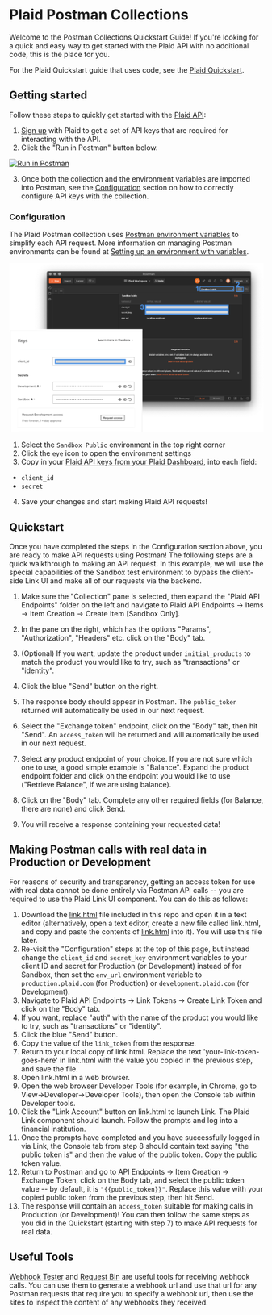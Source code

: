 # Plaid Postman Collections
Welcome to the Postman Collections Quickstart Guide! If you're looking for a quick and easy way to get started with the Plaid API with no additional code, this is the place for you.

For the Plaid Quickstart guide that uses code, see the [Plaid Quickstart](https://github.com/plaid/quickstart).

## Getting started
Follow these steps to quickly get started with the [Plaid API](https://plaid.com/docs):

1. [Sign up](https://dashboard.plaid.com/signup) with Plaid to get a set of API keys that are required for interacting with the API.
2. Click the "Run in Postman" button below.
  
[![Run in Postman](https://run.pstmn.io/button.svg)](https://app.getpostman.com/run-collection/300b6d41be01cbd6a882?action=collection%2Fimport#?env%5BSandbox%5D=dW5kZWZpbmVk)

3. Once both the collection and the environment variables are imported into Postman, see the [Configuration](https://github.com/plaid/plaid-postman#configuration) section on how to correctly configure API keys with the collection.

### Configuration
The Plaid Postman collection uses [Postman environment variables](https://learning.getpostman.com/docs/postman/environments_and_globals/intro_to_environments_and_globals/) to simplify each API request. More information on managing Postman environments can be found at [Setting up an environment with variables](https://learning.getpostman.com/docs/postman/environments_and_globals/manage_environments/).

![plaid-postman-configuration](/images/plaid-postman-config.png)

1. Select the `Sandbox Public` environment in the top right corner
2. Click the `eye` icon to open the environment settings
3. Copy in your [Plaid API keys from your Plaid Dashboard](https://dashboard.plaid.com/account/keys), into each field:
  - `client_id`
  - `secret`
4. Save your changes and start making Plaid API requests!

## Quickstart

Once you have completed the steps in the Configuration section above, you are ready to make API requests using Postman! The following steps are a quick walkthrough to making an API request. In this example, we will use the special capabilities of the Sandbox test environment to bypass the client-side Link UI and make all of our requests via the backend. 

1. Make sure the "Collection" pane is selected, then expand the "Plaid API Endpoints" folder on the left and navigate to Plaid API Endpoints -> Items -> Item Creation -> Create Item [Sandbox Only].
2. In the pane on the right, which has the options "Params", "Authorization", "Headers" etc. click on the "Body" tab. 
3. (Optional) If you want, update the product under `initial_products` to match the product you would like to try, such as "transactions" or "identity". 
4. Click the blue "Send" button on the right.
5. The response body should appear in Postman. The `public_token` returned will automatically be used in our next request.
6. Select the "Exchange token" endpoint, click on the "Body" tab, then hit "Send". An `access_token` will be returned and will automatically be used in our next request.

7. Select any product endpoint of your choice. If you are not sure which one to use, a good simple example is "Balance". Expand the product endpoint folder and click on the endpoint you would like to use ("Retrieve Balance", if we are using balance).

8. Click on the "Body" tab. Complete any other required fields (for Balance, there are none) and click Send.
9. You will receive a response containing your requested data!

## Making Postman calls with real data in Production or Development

For reasons of security and transparency, getting an access token for use with real data cannot be done entirely via Postman API calls -- you are required to use the Plaid Link UI component. You can do this as follows:

1. Download the [link.html](/link.html) file included in this repo and open it in a text editor (alternatively, open a text editor, create a new file called link.html, and copy and paste the contents of [link.html](/link.html) into it). You will use this file later.
2. Re-visit the "Configuration" steps at the top of this page, but instead change the `client_id` and `secret_key` environment variables to your client ID and secret for Production (or Development) instead of for Sandbox, then set the `env_url` environment variable to `production.plaid.com` (for Production) or `development.plaid.com` (for Development).
3. Navigate to Plaid API Endpoints -> Link Tokens -> Create Link Token and click on the "Body" tab.
4. If you want, replace "auth" with the name of the product you would like to try, such as "transactions" or "identity". 
5. Click the blue "Send" button.
6. Copy the value of the `link_token` from the response.
7. Return to your local copy of link.html. Replace the text 'your-link-token-goes-here' in link.html with the value you copied in the previous step, and save the file.
8. Open link.html in a web browser.
9. Open the web browser Developer Tools (for example, in Chrome, go to View->Developer->Developer Tools), then open the Console tab within Developer tools.
10. Click the "Link Account" button on link.html to launch Link. The Plaid Link component should launch. Follow the prompts and log into a financial institution.
11. Once the prompts have completed and you have successfully logged in via Link, the Console tab from step 8 should contain text saying "the public token is" and then the value of the public token. Copy the public token value.
12. Return to Postman and go to API Endpoints -> Item Creation -> Exchange Token, click on the Body tab, and select the public token value -- by default, it is `"{{public_token}}"`. Replace this value with your copied public token from the previous step, then hit Send.
13. The response will contain an `access_token` suitable for making calls in Production (or Development)! You can then follow the same steps as you did in the Quickstart (starting with step 7) to make API requests for real data.

## Useful Tools
[Webhook Tester](https://webhook.site/) and [Request Bin](https://requestbin.com/) are useful tools for receiving webhook calls. You can use them to generate a webhook url and use that url for any Postman requests that require you to specify a webhook url, then use the sites to inspect the content of any webhooks they received.
